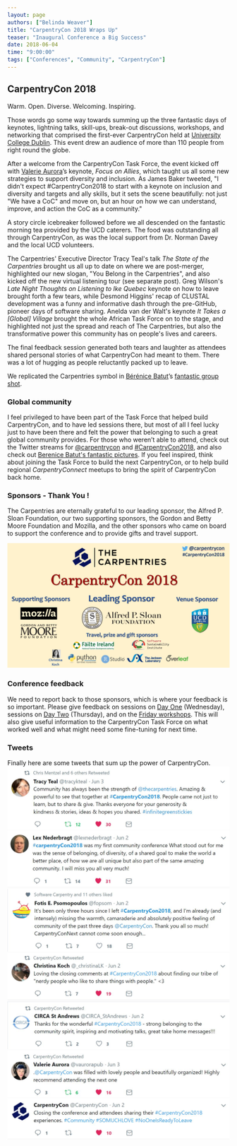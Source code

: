 ```yaml
---
layout: page
authors: ["Belinda Weaver"]
title: "CarpentryCon 2018 Wraps Up"
teaser: "Inaugural Conference a Big Success"
date: 2018-06-04
time: "9:00:00"
tags: ["Conferences", "Community", "CarpentryCon"]
---
```


## CarpentryCon 2018

Warm. Open. Diverse. Welcoming. Inspiring.

Those words go some way towards summing up the three fantastic days of keynotes, lightning talks, skill-ups, break-out discussions, workshops, and networking that comprised the first-ever CarpentryCon held at [University College Dublin](https://www.ucd.ie/). This event drew an audience of more than 110 people from right round the globe.

After a welcome from the CarpentryCon Task Force, the event kicked off with [Valerie Aurora](https://twitter.com/frameshiftllc)’s keynote, _Focus on Allies_, which taught us all some new strategies to support diversity and inclusion. As James Baker tweeted, "I didn't expect #CarpentryCon2018 to start with a keynote on inclusion and diversity and targets and ally skills, but it sets the scene beautifully: not just "We have a CoC" and move on, but an hour on how we can understand, improve, and action the CoC as a community."

A story circle icebreaker followed before we all descended on the fantastic morning tea provided by the UCD caterers. The food was outstanding all through CarpentryCon, as was the local support from Dr. Norman Davey and the local UCD volunteers.

The Carpentries' Executive Director Tracy Teal's talk _The State of the Carpentries_ brought us all up to date on where we are 
post-merger, highlighted our new slogan, "You Belong in the Carpentries", and also kicked off the new virtual listening tour (see separate post). Greg Wilson's _Late Night Thoughts on Listening to Ike Quebec_ keynote on how to leave brought forth a few tears, while Desmond Higgins' recap of CLUSTAL development was a funny and informative dash through the pre-GitHub, pioneer days of software sharing. Anelda van der Walt's keynote _It Takes a [Global] Village_ brought the whole African Task Force on to the stage, and highlighted not just the spread and reach of The Carpentries, but also the transformative power this community has on people's lives and careers.

The final feedback session generated both tears and laughter as attendees shared personal stories of what CarpentryCon had meant to them. There was a lot of hugging as people reluctantly packed up to leave.

We replicated the Carpentries symbol in [Bérénice Batut](https://twitter.com/bebatut)’s [fantastic group shot](/images/groupshotsymbol.jpg).

### Global community

I feel privileged to have been part of the Task Force that helped build CarpentryCon, and to have led sessions there, but most of all
I feel lucky just to have been there and felt the power that belonging to such a great global community provides. For those who weren’t able to attend, check out the Twitter streams for [@carpentrycon](https://twitter.com/carpentrycon) and [#CarpentryCon2018](https://twitter.com/search?q=%23carpentryCon2018&src=tyah), and also check out [Berenice Batut's fantastic  pictures](https://www.flickr.com/photos/134305289@N03/sets/72157667641880727/). If you feel inspired, think about joining the Task Force to build the next CarpentryCon, or to help build regional _CarpentryConnect_ meetups to bring the spirit of CarpentryCon back home.

### Sponsors - Thank You !

The Carpentries are eternally grateful to our leading sponsor, the Alfred P. Sloan Foundation, our two supporting sponsors, 
the Gordon and Betty Moore Foundation and Mozilla, and the other sponsors who came on board to support the conference and 
to provide gifts and travel support.

![Our Sponsors](/images/ccsponsors.jpg)

### Conference feedback

We need to report back to those sponsors, which is where your feedback is so important.
Please give feedback on sessions on [Day One](https://www.surveycrest.com/s/carpentrycon2018wednesday) (Wednesday), sessions on [Day Two](https://www.surveycrest.com/s/carpentrycon2018thursday) (Thursday), and on the [Friday workshops](https://www.surveycrest.com/s/carpentrycon2018friday). This will also give useful information to the CarpentryCon Task Force on what worked well and what might need some fine-tuning for next time.

### Tweets

Finally here are some tweets that sum up the power of CarpentryCon.
![Tracy's tweet](/images/tracy.jpg)
![Lex's tweet](/images/lex.jpg)
![Fotis's tweet](/images/fotis.jpg)
![Christina's tweet](/images/chrit.jpg)
![Alexander's tweet](/images/konov.jpg)
![Valerie's tweet](/images/val.jpg)
![CC's tweet](/images/ccaa.jpg)

